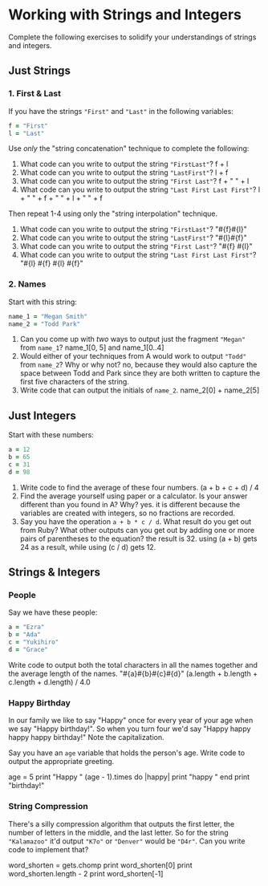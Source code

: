 # Working with Strings and Integers

Complete the following exercises to solidify your understandings of strings and integers.

## Just Strings

### 1. First & Last

If you have the strings `"First"` and `"Last"` in the following variables:

```ruby
f = "First"
l = "Last"
```

Use *only* the "string concatenation" technique to complete the following:

1. What code can you write to output the string `"FirstLast"`? f + l
2. What code can you write to output the string `"LastFirst"`? l + f
3. What code can you write to output the string `"First Last"`? f + " " + l
4. What code can you write to output the string `"Last First Last First"`? l + " " + f + " " + l + " " + f

Then repeat 1-4 using only the "string interpolation" technique.

1. What code can you write to output the string `"FirstLast"`? "#{f}#{l}"
2. What code can you write to output the string `"LastFirst"`? "#{l}#{f}"
3. What code can you write to output the string `"First Last"`? "#{f} #{l}"
4. What code can you write to output the string `"Last First Last First"`? "#{l} #{f} #{l} #{f}"

### 2. Names

Start with this string:

```ruby
name_1 = "Megan Smith"
name_2 = "Todd Park"
```

1. Can you come up with *two* ways to output just the fragment `"Megan"` from `name_1`? name_1[0, 5] and name_1[0..4]
2. Would either of your techniques from A would work to output `"Todd"` from `name_2`? Why or why not? no, because they would also capture the space between Todd and Park since they are both written to capture the first five characters of the string.
3. Write code that can output the initials of `name_2`. name_2[0] + name_2[5]

## Just Integers

Start with these numbers:

```ruby
a = 12
b = 65
c = 31
d = 98
```

1. Write code to find the average of these four numbers. (a + b + c + d) / 4
2. Find the average yourself using paper or a calculator. Is your answer different than you found in A? Why? yes. it is different because the variables are created with integers, so no fractions are recorded.
3. Say you have the operation `a + b * c / d`. What result do you get out from Ruby? What other outputs can you
get out by adding one or more pairs of parentheses to the equation? the result is 32. using (a + b) gets 24 as a result, while using (c / d) gets 12.

## Strings & Integers

### People

Say we have these people:

```ruby
a = "Ezra"
b = "Ada"
c = "Yukihiro"
d = "Grace"
```

Write code to output both the total characters in all the names together and the average length of the names.
"#{a}#{b}#{c}#{d}"
(a.length + b.length + c.length + d.length) / 4.0

### Happy Birthday

In our family we like to say "Happy" once for every year of your age when we say "Happy birthday!". So when you turn
four we'd say "Happy happy happy happy birthday!" Note the capitalization.

Say you have an `age` variable that holds the person's age. Write code to output the appropriate greeting.

age = 5
print "Happy "
(age - 1).times do |happy|
  print "happy "
end
print "birthday!"

### String Compression

There's a silly compression algorithm that outputs the first letter, the number of letters in the middle,
and the last letter. So for the string `"Kalamazoo"` it'd output `"K7o"` or `"Denver"` would be `"D4r"`.
Can you write code to implement that?

word_shorten = gets.chomp
print word_shorten[0]
print word_shorten.length - 2
print word_shorten[-1]
